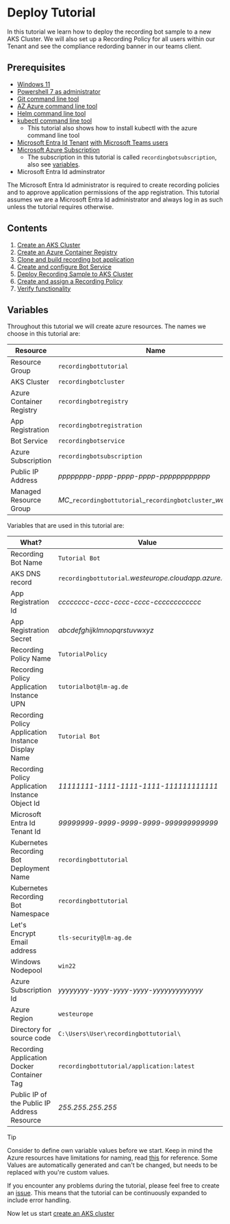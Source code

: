 # Deploy Tutorial

In this tutorial we learn how to deploy the recording bot sample to a new AKS Cluster. We will also
set up a Recording Policy for all users within our Tenant and see the compliance redording banner
in our teams client.

## Prerequisites

- [Windows 11](https://www.microsoft.com/software-download/windows11)
- [Powershell 7 as administrator](https://learn.microsoft.com/powershell/scripting/install/installing-powershell-on-windows)
- [Git command line tool](https://git-scm.com/book/en/v2/Getting-Started-Installing-Git)
- [AZ Azure command line tool](https://learn.microsoft.com/cli/azure/install-azure-cli-windows)
- [Helm command line tool](https://helm.sh/docs/intro/install/)
- [kubectl command line tool](https://kubernetes.io/docs/tasks/tools/install-kubectl-windows/)
  - This tutorial also shows how to install kubectl with the azure command line tool
- [Microsoft Entra Id Tenant](https://learn.microsoft.com/entra/fundamentals/create-new-tenant) [with Microsoft Teams users](https://learn.microsoft.com/entra/fundamentals/license-users-groups)
- [Microsoft Azure Subscription](https://learn.microsoft.com/azure/cost-management-billing/manage/create-subscription)
  - The subscription in this tutorial is called `recordingbotsubscription`, also see [variables](#variables).
- Microsoft Entra Id adminstrator

The Microsoft Entra Id administrator is required to create recording policies and to approve
application permissions of the app registration. This tutorial assumes we are a Microsoft Entra Id
administrator and always log in as such unless the tutorial requires otherwise.

## Contents

1. [Create an AKS Cluster](./deploy/1-aks.md)
2. [Create an Azure Container Registry](./deploy/2-acr.md)
3. [Clone and build recording bot application](./deploy/3-build.md)
4. [Create and configure Bot Service](./deploy/4-bot-service.md)
5. [Deploy Recording Sample to AKS Cluster](./deploy/5-helm.md)
6. [Create and assign a Recording Policy](./deploy/6-policy.md)
7. [Verify functionality](./deploy/7-test.md)

## Variables

Throughout this tutorial we will create azure resources. The names we choose in this tutorial are:

|         Resource         |                              Name                              |
| ------------------------ | -------------------------------------------------------------- |
| Resource Group           | `recordingbottutorial`                                         |
| AKS Cluster              | `recordingbotcluster`                                          |
| Azure Container Registry | `recordingbotregistry`                                         |
| App Registration         | `recordingbotregistration`                                     |
| Bot Service              | `recordingbotservice`                                          |
| Azure Subscription       | `recordingbotsubscription`                                     |
| Public IP Address        | _pppppppp-pppp-pppp-pppp-pppppppppppp_                         |
| Managed Resource Group   | _MC__`recordingbottutorial`_`recordingbotcluster`__westeurope_ |

Variables that are used in this tutorial are:

|                        What?                        |                          Value                          |
| --------------------------------------------------- | ------------------------------------------------------- |
| Recording Bot Name                                  | `Tutorial Bot`                                          |
| AKS DNS record                                      | `recordingbottutorial`_.westeurope.cloudapp.azure.com_  |
| App Registration Id                                 | _cccccccc-cccc-cccc-cccc-cccccccccccc_                  |  
| App Registration Secret                             | _abcdefghijklmnopqrstuvwxyz_                            |
| Recording Policy Name                               | `TutorialPolicy`                                        |
| Recording Policy Application Instance UPN           | `tutorialbot@lm-ag.de`                                  |
| Recording Policy Application Instance Display Name  | `Tutorial Bot`                                          |
| Recording Policy Application Instance Object Id     | _11111111-1111-1111-1111-111111111111_                  |
| Microsoft Entra Id Tenant Id                        | _99999999-9999-9999-9999-999999999999_                  |
| Kubernetes Recording Bot Deployment Name            | `recordingbottutorial`                                  |
| Kubernetes Recording Bot Namespace                  | `recordingbottutorial`                                  |
| Let's Encrypt Email address                         | `tls-security@lm-ag.de`                                 |
| Windows Nodepool                                    | `win22`                                                 |
| Azure Subscription Id                               | _yyyyyyyy-yyyy-yyyy-yyyy-yyyyyyyyyyyyy_                 |
| Azure Region                                        | `westeurope`                                            |
| Directory for source code                           | `C:\Users\User\recordingbottutorial\`                   |
| Recording Application Docker Container Tag          | `recordingbottutorial/application:latest`               |
| Public IP of the Public IP Address Resource         | _255.255.255.255_                                       |

> [!TIP]  
> Consider to define own variable values before we start. Keep in mind the Azure resources have
> limitations for naming, read [this](https://learn.microsoft.com/en-us/azure/azure-resource-manager/management/resource-name-rules) for reference. Some Values are automatically generated and
> can't be changed, but needs to be replaced with you're custom values.

If you encounter any problems during the tutorial, please feel free to create an [issue](https://github.com/lm-development/aks-sample/issues).
This means that the tutorial can be continuously expanded to include error handling.

Now let us start [create an AKS cluster](./deploy/1-aks.md)
